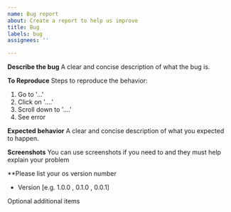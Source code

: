 ```yaml
---
name: Bug report
about: Create a report to help us improve
title: Bug
labels: bug
assignees: ''

---
```


**Describe the bug**
A clear and concise description of what the bug is.

**To Reproduce**
Steps to reproduce the behavior:
1. Go to '...'
2. Click on '....'
3. Scroll down to '....'
4. See error

**Expected behavior**
A clear and concise description of what you expected to happen.

**Screenshots**
You can use screenshots if you need to and they must help explain your problem

**Please list your os version number
 - Version [e.g. 1.0.0 , 0.1.0 , 0.0.1]
 
Optional additional items
